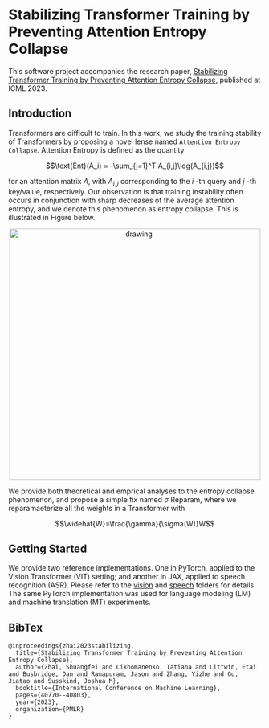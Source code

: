 # Stabilizing Transformer Training by Preventing Attention Entropy Collapse

This software project accompanies the research paper, [Stabilizing Transformer Training by Preventing Attention Entropy Collapse](https://proceedings.mlr.press/v202/zhai23a/zhai23a.pdf), published at ICML 2023.

## Introduction
Transformers are difficult to train. In this work, we study the training stability of Transformers by proposing a novel lense named `Attention Entropy Collapse`. Attention Entropy is defined as the quantity 

$$\text{Ent}(A_i) = -\sum_{j=1}^T A_{i,j}\log(A_{i,j})$$

for an attention matrix $A$, with $A_{i,j}$ corresponding to the $i$ -th query and $j$ -th key/value, respectively. Our observation is that training instability often occurs in conjunction with sharp decreases of the average attention entropy, and we denote this phenomenon as entropy collapse. This is illustrated in Figure below. 

<p align="center">
<img src="demo.png" alt="drawing" width="500"/>
</p>


We provide both theoretical and emprical analyses to the entropy collapse phenomenon, and propose a simple fix named $\sigma$ Reparam, where we reparamaeterize all the weights in a Transformer with 


$$\widehat{W}=\frac{\gamma}{\sigma(W)}W$$



## Getting Started 

We provide two reference implementations. One in PyTorch, applied to the Vision Transformer (VIT) setting; and another in JAX, applied to speech recognition (ASR). Please refer to the [vision](vision) and [speech](speech) folders for details. The same PyTorch implementation was used for language modeling (LM) and machine translation (MT) experiments.

## BibTex

```
@inproceedings{zhai2023stabilizing,
  title={Stabilizing Transformer Training by Preventing Attention Entropy Collapse},
  author={Zhai, Shuangfei and Likhomanenko, Tatiana and Littwin, Etai and Busbridge, Dan and Ramapuram, Jason and Zhang, Yizhe and Gu, Jiatao and Susskind, Joshua M},
  booktitle={International Conference on Machine Learning},
  pages={40770--40803},
  year={2023},
  organization={PMLR}
}
```

